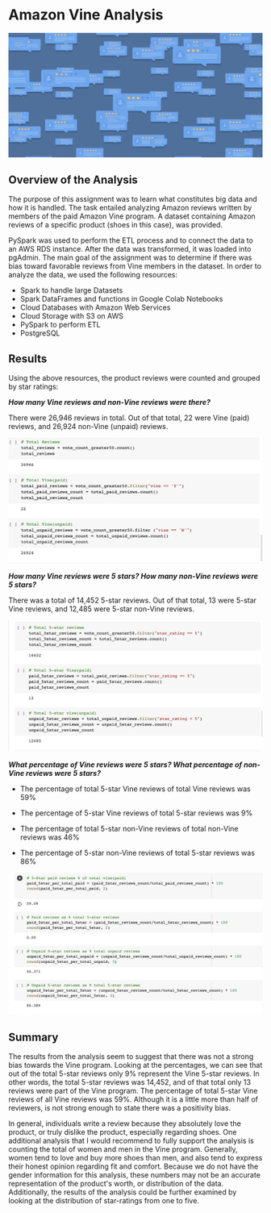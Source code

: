 # Amazon Vine Analysis

![readme.PNG](PNGs/readme.png)


## Overview of the Analysis

The purpose of this assignment was to learn what constitutes big data and how it is handled. The task entailed analyzing Amazon reviews written by members of the paid Amazon Vine program. A dataset containing Amazon reviews of a specific product (shoes in this case), was provided. 

PySpark was used to perform the ETL process and to connect the data to an AWS RDS instance. After the data was transformed, it was loaded into pgAdmin. The main goal of the assignment was to determine if there was bias toward favorable reviews from Vine members in the dataset. In order to analyze the data, we used the following resources: 

- Spark to handle large Datasets
- Spark DataFrames and functions in Google Colab Notebooks
- Cloud Databases with Amazon Web Services
- Cloud Storage with S3 on AWS
- PySpark to perform ETL
- PostgreSQL


## Results

Using the above resources, the product reviews were counted and grouped by star ratings:


***How many Vine reviews and non-Vine reviews were there?***

There were 26,946 reviews in total. Out of that total, 22 were Vine (paid) reviews, and 26,924 non-Vine (unpaid) reviews. 


![vine_pu.PNG](PNGs/vine_pu.png)


***How many Vine reviews were 5 stars? How many non-Vine reviews were 5 stars?***

There was a total of 14,452 5-star reviews. Out of that total, 13 were 5-star Vine reviews, and 12,485 were 5-star non-Vine reviews.


![5-star.PNG](PNGs/5-star.png)


***What percentage of Vine reviews were 5 stars? What percentage of non-Vine reviews were 5 stars?***

- The percentage of total 5-star Vine reviews of total Vine reviews was 59%
- The percentage of 5-star Vine reviews of total 5-star reviews was 9%

- The percentage of total 5-star non-Vine reviews of total non-Vine reviews was 46% 
- The percentage of 5-star non-Vine reviews of total 5-star reviews was 86%


![perc.PNG](PNGs/perc.png)


## Summary

The results from the analysis seem to suggest that there was not a strong bias towards the Vine program. Looking at the percentages, we can see that out of the total 5-star reviews only 9% represent the Vine 5-star reviews. In other words, the total 5-star reviews was 14,452, and of that total only 13 reviews were part of the Vine program. The percentage of total 5-star Vine reviews of all Vine reviews was 59%. Although it is a little more than half of reviewers, is not strong enough to state there was a positivity bias.

In general, individuals write a review because they absolutely love the product, or truly dislike the product, especially regarding shoes. One additional analysis that I would recommend to fully support the analysis is counting the total of women and men in the Vine program. Generally, women tend to love and buy more shoes than men, and also tend to express their honest opinion regarding fit and comfort. Because we do not have the gender information for this analysis, these numbers may not be an accurate representation of the product's worth, or distribution of the data. Additionally, the results of the analysis could be further  examined by looking at the distribution of star-ratings from one to five.

